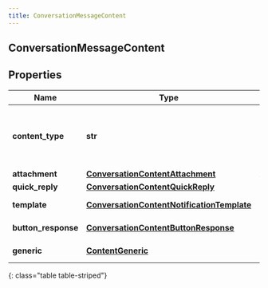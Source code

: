 ```yaml
---
title: ConversationMessageContent
---
```

## ConversationMessageContent

## Properties

|Name | Type | Description | Notes|
|------------ | ------------- | ------------- | -------------|
| **content_type** | **str** | Type of this content element. If contentType = \&quot;Attachment\&quot; only one item is allowed. | |
| **attachment** | [**ConversationContentAttachment**](ConversationContentAttachment.html) | Attachment content. | [optional] |
| **quick_reply** | [**ConversationContentQuickReply**](ConversationContentQuickReply.html) | Quick reply content. | [optional] |
| **template** | [**ConversationContentNotificationTemplate**](ConversationContentNotificationTemplate.html) | Template notification content. | [optional] |
| **button_response** | [**ConversationContentButtonResponse**](ConversationContentButtonResponse.html) | Button response content. | [optional] |
| **generic** | [**ContentGeneric**](ContentGeneric.html) | Generic Template Object | [optional] |
{: class="table table-striped"}


